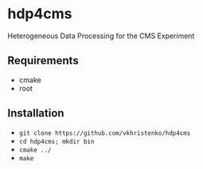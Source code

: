 # hdp4cms
Heterogeneous Data Processing for the CMS Experiment

## Requirements
- cmake
- root

## Installation
- `git clone https://github.com/vkhristenko/hdp4cms`
- `cd hdp4cms; mkdir bin`
- `cmake ../`
- `make`
